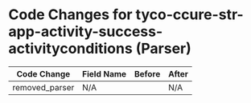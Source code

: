 # Code Changes for tyco-ccure-str-app-activity-success-activityconditions (Parser)

| Code Change | Field Name | Before | After |
|-------------|------------|--------|-------|
| removed_parser | N/A |  | N/A |